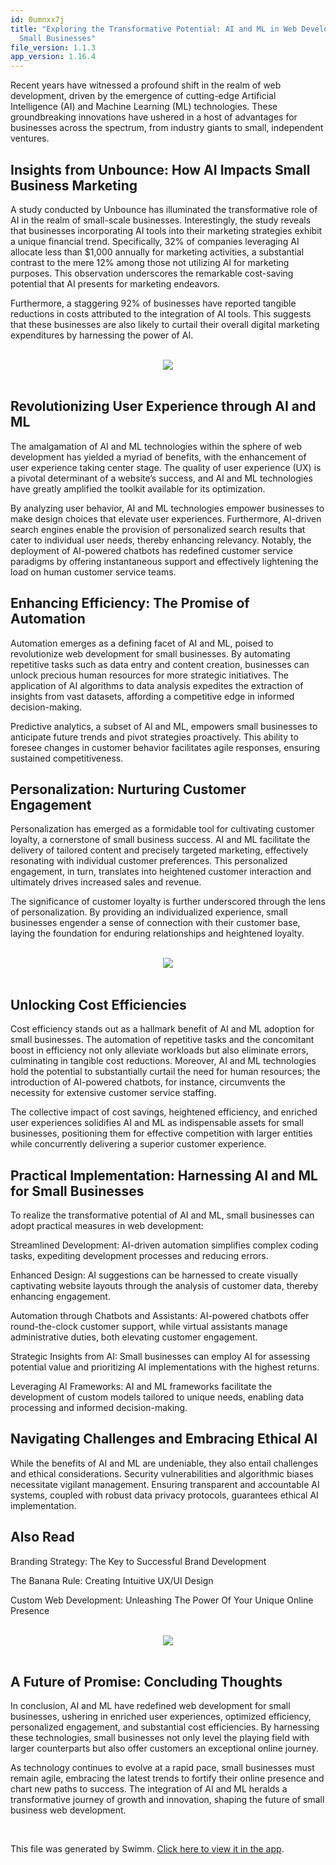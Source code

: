 ```yaml
---
id: 0umnxx7j
title: "Exploring the Transformative Potential: AI and ML in Web Development for
  Small Businesses"
file_version: 1.1.3
app_version: 1.16.4
---
```


Recent years have witnessed a profound shift in the realm of web development, driven by the emergence of cutting-edge Artificial Intelligence (AI) and Machine Learning (ML) technologies. These groundbreaking innovations have ushered in a host of advantages for businesses across the spectrum, from industry giants to small, independent ventures.

## Insights from Unbounce: How AI Impacts Small Business Marketing

A study conducted by Unbounce has illuminated the transformative role of AI in the realm of small-scale businesses. Interestingly, the study reveals that businesses incorporating AI tools into their marketing strategies exhibit a unique financial trend. Specifically, 32% of companies leveraging AI allocate less than $1,000 annually for marketing activities, a substantial contrast to the mere 12% among those not utilizing AI for marketing purposes. This observation underscores the remarkable cost-saving potential that AI presents for marketing endeavors.

Furthermore, a staggering 92% of businesses have reported tangible reductions in costs attributed to the integration of AI tools. This suggests that these businesses are also likely to curtail their overall digital marketing expenditures by harnessing the power of AI.

<br/>

<div align="center"><img src="https://firebasestorage.googleapis.com/v0/b/swimmio-content/o/repositories%2FZ2l0aHViJTNBJTNBcGVhY29jay1ibG9ncyUzQSUzQVBlYWNvY2stSW5kaWE%3D%2Fc05aacad-7d54-46c4-95f2-1c82bdb5f5af.png?alt=media&token=7651f989-0b6e-4b17-aa6d-709f2bacbe75" style="width:'100%'"/></div>

<br/>

## Revolutionizing User Experience through AI and ML

The amalgamation of AI and ML technologies within the sphere of web development has yielded a myriad of benefits, with the enhancement of user experience taking center stage. The quality of user experience (UX) is a pivotal determinant of a website’s success, and AI and ML technologies have greatly amplified the toolkit available for its optimization.

By analyzing user behavior, AI and ML technologies empower businesses to make design choices that elevate user experiences. Furthermore, AI-driven search engines enable the provision of personalized search results that cater to individual user needs, thereby enhancing relevancy. Notably, the deployment of AI-powered chatbots has redefined customer service paradigms by offering instantaneous support and effectively lightening the load on human customer service teams.

## Enhancing Efficiency: The Promise of Automation

Automation emerges as a defining facet of AI and ML, poised to revolutionize web development for small businesses. By automating repetitive tasks such as data entry and content creation, businesses can unlock precious human resources for more strategic initiatives. The application of AI algorithms to data analysis expedites the extraction of insights from vast datasets, affording a competitive edge in informed decision-making.

Predictive analytics, a subset of AI and ML, empowers small businesses to anticipate future trends and pivot strategies proactively. This ability to foresee changes in customer behavior facilitates agile responses, ensuring sustained competitiveness.

## Personalization: Nurturing Customer Engagement

Personalization has emerged as a formidable tool for cultivating customer loyalty, a cornerstone of small business success. AI and ML facilitate the delivery of tailored content and precisely targeted marketing, effectively resonating with individual customer preferences. This personalized engagement, in turn, translates into heightened customer interaction and ultimately drives increased sales and revenue.

The significance of customer loyalty is further underscored through the lens of personalization. By providing an individualized experience, small businesses engender a sense of connection with their customer base, laying the foundation for enduring relationships and heightened loyalty.

<br/>

<div align="center"><img src="https://firebasestorage.googleapis.com/v0/b/swimmio-content/o/repositories%2FZ2l0aHViJTNBJTNBcGVhY29jay1ibG9ncyUzQSUzQVBlYWNvY2stSW5kaWE%3D%2F43844230-745e-439a-a7ed-a0598dce03b6.png?alt=media&token=d9b8f779-49f9-4d31-84a8-d4432d637bec" style="width:'100%'"/></div>

<br/>

## Unlocking Cost Efficiencies

Cost efficiency stands out as a hallmark benefit of AI and ML adoption for small businesses. The automation of repetitive tasks and the concomitant boost in efficiency not only alleviate workloads but also eliminate errors, culminating in tangible cost reductions. Moreover, AI and ML technologies hold the potential to substantially curtail the need for human resources; the introduction of AI-powered chatbots, for instance, circumvents the necessity for extensive customer service staffing.

The collective impact of cost savings, heightened efficiency, and enriched user experiences solidifies AI and ML as indispensable assets for small businesses, positioning them for effective competition with larger entities while concurrently delivering a superior customer experience.

## Practical Implementation: Harnessing AI and ML for Small Businesses

To realize the transformative potential of AI and ML, small businesses can adopt practical measures in web development:

Streamlined Development: AI-driven automation simplifies complex coding tasks, expediting development processes and reducing errors.

Enhanced Design: AI suggestions can be harnessed to create visually captivating website layouts through the analysis of customer data, thereby enhancing engagement.

Automation through Chatbots and Assistants: AI-powered chatbots offer round-the-clock customer support, while virtual assistants manage administrative duties, both elevating customer engagement.

Strategic Insights from AI: Small businesses can employ AI for assessing potential value and prioritizing AI implementations with the highest returns.

Leveraging AI Frameworks: AI and ML frameworks facilitate the development of custom models tailored to unique needs, enabling data processing and informed decision-making.

## Navigating Challenges and Embracing Ethical AI

While the benefits of AI and ML are undeniable, they also entail challenges and ethical considerations. Security vulnerabilities and algorithmic biases necessitate vigilant management. Ensuring transparent and accountable AI systems, coupled with robust data privacy protocols, guarantees ethical AI implementation.

## Also Read

Branding Strategy: The Key to Successful Brand Development

The Banana Rule: Creating Intuitive UX/UI Design

Custom Web Development: Unleashing The Power Of Your Unique Online Presence

<br/>

<div align="center"><img src="https://firebasestorage.googleapis.com/v0/b/swimmio-content/o/repositories%2FZ2l0aHViJTNBJTNBcGVhY29jay1ibG9ncyUzQSUzQVBlYWNvY2stSW5kaWE%3D%2Fa57a17c7-d244-4e27-8150-55f7865fd79a.png?alt=media&token=86c1348c-bdaf-457c-99c3-34f0facf6248" style="width:'100%'"/></div>

<br/>

## A Future of Promise: Concluding Thoughts

In conclusion, AI and ML have redefined web development for small businesses, ushering in enriched user experiences, optimized efficiency, personalized engagement, and substantial cost efficiencies. By harnessing these technologies, small businesses not only level the playing field with larger counterparts but also offer customers an exceptional online journey.

As technology continues to evolve at a rapid pace, small businesses must remain agile, embracing the latest trends to fortify their online presence and chart new paths to success. The integration of AI and ML heralds a transformative journey of growth and innovation, shaping the future of small business web development.

<br/>

This file was generated by Swimm. [Click here to view it in the app](https://app.swimm.io/repos/Z2l0aHViJTNBJTNBcGVhY29jay1ibG9ncyUzQSUzQVBlYWNvY2stSW5kaWE=/docs/0umnxx7j).
